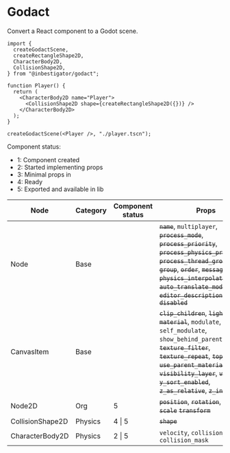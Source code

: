 # Godact

Convert a React component to a Godot scene.

```tsx
import {
  createGodactScene,
  createRectangleShape2D,
  CharacterBody2D,
  CollisionShape2D,
} from "@inbestigator/godact";

function Player() {
  return (
    <CharacterBody2D name="Player">
      <CollisionShape2D shape={createRectangleShape2D({})} />
    </CharacterBody2D>
  );
}

createGodactScene(<Player />, "./player.tscn");
```

Component status:

- 1: Component created
- 2: Started implementing props
- 3: Minimal props in
- 4: Ready
- 5: Exported and available in lib

| Node             | Category | Component status | Props                                                                                                                                                                                                                                                                                             |
| ---------------- | -------- | ---------------- | ------------------------------------------------------------------------------------------------------------------------------------------------------------------------------------------------------------------------------------------------------------------------------------------------- |
| Node             | Base     |                  | ~~`name`~~, `multiplayer`, ~~`process_mode`~~, ~~`process_priority`~~, ~~`process_physics_priority`~~, ~~`process_thread_group`~~, ~~`group`~~, ~~`order`~~, ~~`messages`~~, ~~`physics_interpolation_mode`~~, ~~`auto_translate_mode`~~, ~~`editor_description`~~, ~~`disabled`~~                |
| CanvasItem       | Base     |                  | ~~`clip_children`~~, ~~`light_mask`~~, ~~`material`~~, `modulate`, `self_modulate`, `show_behind_parent`, ~~`texture_filter`~~, ~~`texture_repeat`~~, ~~`top_level`~~, ~~`use_parent_material`~~, ~~`visibility_layer`~~, ~~`visible`~~, ~~`y_sort_enabled`~~, ~~`z_as_relative`~~, ~~`z_index`~~ |
| Node2D           | Org      | 5                | ~~`position`~~, ~~`rotation`~~, ~~`skew`~~, ~~`scale`~~ ~~`transform`~~                                                                                                                                                                                                                           |
| CollisionShape2D | Physics  | 4 \| 5           | ~~`shape`~~                                                                                                                                                                                                                                                                                       |
| CharacterBody2D  | Physics  | 2 \| 5           | `velocity`, `collision_layer`, `collision_mask`                                                                                                                                                                                                                                                   |

